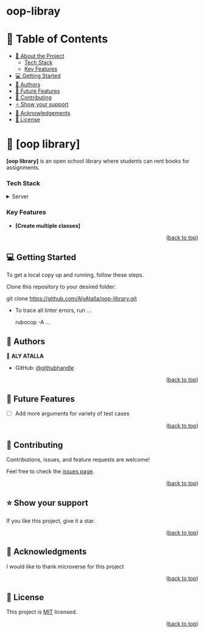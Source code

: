# oop-libray

# 📗 Table of Contents
- [📖 About the Project](#about-project)
    - [Tech Stack](#tech-stack)
    - [Key Features](#key-features)
- [💻 Getting Started](#getting-started)
- [👥 Authors](#authors)
- [🔭 Future Features](#future-features)
- [🤝 Contributing](#contributing)
- [⭐️ Show your support](#support)
- [🙏 Acknowledgements](#acknowledgements)
- [📝 License](#license)
<!-- PROJECT DESCRIPTION -->

# 📖 [oop library] <a name="about-project"></a>

**[oop library]** is an open school library where students can rent books for assignments.



<a name="readme-top"></a>


### Tech Stack <a name="tech-stack"></a>

<details>
  <summary>Server</summary>
  <ul>
    <li><a href="https://rubygems.org">Ruby</a></li>
  </ul>
</details>

### Key Features <a name="key-features"></a>

- **[Create multiple classes]**

<p align="right">(<a href="#readme-top">back to top</a>)</p>

## 💻 Getting Started <a name="getting-started"></a>

To get a local copy up and running, follow these steps.

Clone this repository to your desired folder:

git clone https://github.com/AlyAtalla/oop-library.git

- To trace all linter errors, run
  ...

  rubocop -A
  ...

<!-- AUTHORS -->

## 👥 Authors <a name="authors"></a>


👤 **ALY ATALLA**

- GitHub: [@githubhandle](https://github.com/AlyAtalla)


<p align="right">(<a href="#readme-top">back to top</a>)</p>

<!-- FUTURE FEATURES-->

## 🔭 Future Features <a name="future-features"></a>


- [ ] Add more arguments for variety of test cases

<p align="right">(<a href="#readme-top">back to top</a>)</p>

<!-- CONTRIBUTING -->

## 🤝 Contributing <a name="contributing"></a>

Contributions, issues, and feature requests are welcome!

Feel free to check the [issues page](https://github.com/AlyAtalla/oop-library/issues).

<p align="right">(<a href="#readme-top">back to top</a>)</p>

<!-- SUPPORT -->

## ⭐️ Show your support <a name="support"></a>

If you like this project, give it a star.

<p align="right">(<a href="#readme-top">back to top</a>)</p>

<!-- ACKNOWLEDGEMENTS -->

## 🙏 Acknowledgments <a name="acknowledgements"></a>

I would like to thank microverse for this project


<p align="right">(<a href="#readme-top">back to top</a>)</p>


<!-- LICENSE -->

## 📝 License <a name="license"></a>

This project is [MIT](./LICENSE) licensed.


<p align="right">(<a href="#readme-top">back to top</a>)</p>